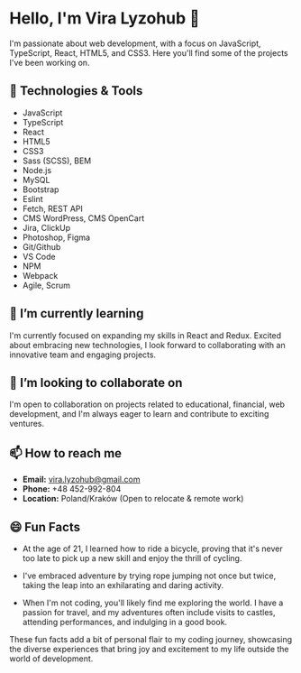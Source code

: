 # Hello, I'm Vira Lyzohub 👋

I'm passionate about web development, with a focus on JavaScript, TypeScript, React, HTML5, and CSS3. Here you'll find some of the projects I've been working on.

## 🔧 Technologies & Tools

- JavaScript
- TypeScript
- React
- HTML5
- CSS3
- Sass (SCSS), BEM
- Node.js
- MySQL
- Bootstrap
- Eslint
- Fetch, REST API
- CMS WordPress, CMS OpenCart
- Jira, ClickUp
- Photoshop, Figma
- Git/Github
- VS Code
- NPM
- Webpack
- Agile, Scrum

## 🌱 I’m currently learning

I'm currently focused on expanding my skills in React and Redux. Excited about embracing new technologies, I look forward to collaborating with an innovative team and engaging projects.

## 👯 I’m looking to collaborate on

I'm open to collaboration on projects related to educational, financial, web development, and I'm always eager to learn and contribute to exciting ventures.

## 📫 How to reach me

- **Email:** vira.lyzohub@gmail.com
- **Phone:** +48 452-992-804
- **Location:** Poland/Kraków (Open to relocate & remote work)

## 😄 Fun Facts

- At the age of 21, I learned how to ride a bicycle, proving that it's never too late to pick up a new skill and enjoy the thrill of cycling.
  
- I've embraced adventure by trying rope jumping not once but twice, taking the leap into an exhilarating and daring activity.

- When I'm not coding, you'll likely find me exploring the world. I have a passion for travel, and my adventures often include visits to castles, attending performances, and indulging in a good book.

These fun facts add a bit of personal flair to my coding journey, showcasing the diverse experiences that bring joy and excitement to my life outside the world of development.

